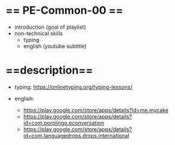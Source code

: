 # == PE-Common-00 ==

- introduction (goal of playlist)
- non-technical skills
    - typing
    - english (youtube subtitle)

# ==description==
- typing: https://onlinetyping.org/typing-lessons/

- english:
  - https://play.google.com/store/apps/details?id=me.mycake
  - https://play.google.com/store/apps/details?id=com.porolingo.econversation
  - https://play.google.com/store/apps/details?id=com.languagedrops.drops.international
    